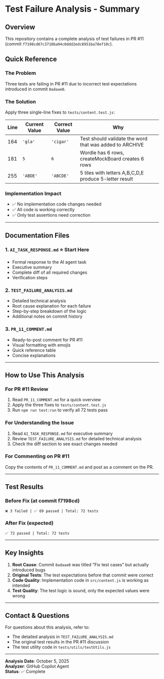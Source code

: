 # Test Failure Analysis - Summary

## Overview
This repository contains a complete analysis of test failures in PR #11 (commit `f7198cd67c3710ba94c0ddd2edc8951ba78ef10c`).

## Quick Reference

### The Problem
Three tests are failing in PR #11 due to incorrect test expectations introduced in commit `0adaae0`.

### The Solution  
Apply three single-line fixes to `tests/content.test.js`:

| Line | Current Value | Correct Value | Why |
|------|--------------|---------------|-----|
| 164 | `'gla'` | `'cigar'` | Test should validate the word that was added to ARCHIVE |
| 181 | `5` | `6` | Wordle has 6 rows, createMockBoard creates 6 rows |
| 255 | `'ABDE'` | `'ABCDE'` | 5 tiles with letters A,B,C,D,E produce 5-letter result |

### Implementation Impact
- ✅ No implementation code changes needed
- ✅ All code is working correctly
- ✅ Only test assertions need correction

---

## Documentation Files

### 1. `AI_TASK_RESPONSE.md` ⭐ Start Here
- Formal response to the AI agent task
- Executive summary
- Complete diff of all required changes
- Verification steps

### 2. `TEST_FAILURE_ANALYSIS.md`
- Detailed technical analysis
- Root cause explanation for each failure
- Step-by-step breakdown of the logic
- Additional notes on commit history

### 3. `PR_11_COMMENT.md`
- Ready-to-post comment for PR #11
- Visual formatting with emojis
- Quick reference table
- Concise explanations

---

## How to Use This Analysis

### For PR #11 Review
1. Read `PR_11_COMMENT.md` for a quick overview
2. Apply the three fixes to `tests/content.test.js`
3. Run `npm run test:run` to verify all 72 tests pass

### For Understanding the Issue
1. Read `AI_TASK_RESPONSE.md` for executive summary
2. Review `TEST_FAILURE_ANALYSIS.md` for detailed technical analysis
3. Check the diff section to see exact changes needed

### For Commenting on PR #11
Copy the contents of `PR_11_COMMENT.md` and post as a comment on the PR.

---

## Test Results

### Before Fix (at commit f7198cd)
```
❌ 3 failed | ✅ 69 passed | Total: 72 tests
```

### After Fix (expected)
```
✅ 72 passed | Total: 72 tests
```

---

## Key Insights

1. **Root Cause**: Commit `0adaae0` was titled "Fix test cases" but actually introduced bugs
2. **Original Tests**: The test expectations before that commit were correct
3. **Code Quality**: Implementation code in `src/content.js` is working as intended
4. **Test Quality**: The test logic is sound, only the expected values were wrong

---

## Contact & Questions

For questions about this analysis, refer to:
- The detailed analysis in `TEST_FAILURE_ANALYSIS.md`
- The original test results in the PR #11 discussion
- The test utility code in `tests/utils/testUtils.js`

---

**Analysis Date**: October 5, 2025  
**Analyzer**: GitHub Copilot Agent  
**Status**: ✅ Complete
